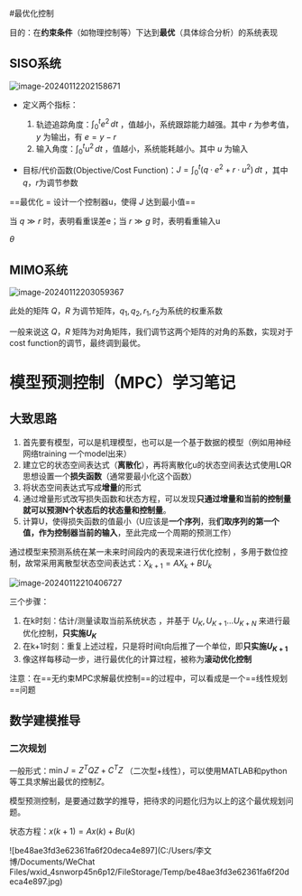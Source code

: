 #最优化控制

目的：在**约束条件**（如物理控制等）下达到**最优**（具体综合分析）的系统表现

## SISO系统

![image-20240112202158671](C:/Users/李文博/AppData/Roaming/Typora/typora-user-images/image-20240112202158671.png)

- 定义两个指标：
  1. 轨迹追踪角度：$\int_{0}^{t}e^2 \,dt$ ，值越小，系统跟踪能力越强。其中 $r$ 为参考值，$y$ 为输出，有 $e=y-r$
  2. 输入角度：$\int_{0}^{t}u^2 \,dt$  ，值越小，系统能耗越小。其中 $u$ 为输入

- 目标/代价函数(Objective/Cost Function)：$J=\int_{0}^{t}(q\cdot e^2+r\cdot u^2) \,dt$ ，其中$q$，$r$为调节参数

==最优化 = 设计一个控制器u，使得 $J$ 达到最小值==

当 $q\gg r$ 时，表明看重误差e；当 $r\gg g$ 时，表明看重输入u

 $\theta$

## MIMO系统

![image-20240112203059367](C:/Users/李文博/AppData/Roaming/Typora/typora-user-images/image-20240112203059367.png)

此处的矩阵 $Q$，$R$ 为调节矩阵，$q_1,q_2,r_1,r_2$为系统的权重系数

一般来说这 $Q$，$R$ 矩阵为对角矩阵，我们调节这两个矩阵的对角的系数，实现对于cost function的调节，最终调到最优。



# 模型预测控制（MPC）学习笔记

## 大致思路

1. 首先要有模型，可以是机理模型，也可以是一个基于数据的模型（例如用神经网络training 一个model出来）
2. 建立它的状态空间表达式（**离散化**），再将离散化u的状态空间表达式使用LQR思想设置一个**损失函数**（通常要最小化这个函数）
3. 将状态空间表达式写成**增量**的形式
4. 通过增量形式改写损失函数和状态方程，可以发现**只通过增量和当前的控制量就可以预测N个状态后的状态量和控制量**。
5. 计算U，使得损失函数的值最小（U应该是**一个序列**，我**们取序列的第一个值，作为控制器当前的输入**，至此完成一个周期的预测工作）



通过模型来预测系统在某一未来时间段内的表现来进行优化控制 ，多用于数位控制，故常采用离散型状态空间表达式：$X_{k+1}=AX_k+BU_k$

![image-20240112210406727](C:/Users/李文博/AppData/Roaming/Typora/typora-user-images/image-20240112210406727.png)

三个步骤：

1. 在k时刻：估计/测量读取当前系统状态 ，并基于 $U_K,U_{K+1} \ldots U_{K+N}$ 来进行最优化控制，**只实施$U_K$**
2. 在k+1时刻：重复上述过程，只是将时间t向后推了一个单位，即**只实施$U_{K+1}$**
3. 像这样每移动一步，进行最优化的计算过程，被称为**滚动优化控制**

注意：在==无约束MPC求解最优控制==的过程中，可以看成是一个==线性规划==问题



## 数学建模推导

### 二次规划

一般形式：$\min J = Z^TQZ+C^TZ$ （二次型+线性），可以使用MATLAB和python等工具求解出最优的控制$Z$。

模型预测控制，是要通过数学的推导，把待求的问题化归为以上的这个最优规划问题。

状态方程：$x(k+1)=Ax(k)+Bu(k)$

![be48ae3fd3e62361fa6f20deca4e897](C:/Users/李文博/Documents/WeChat Files/wxid_4snworp45n6p12/FileStorage/Temp/be48ae3fd3e62361fa6f20deca4e897.jpg)







